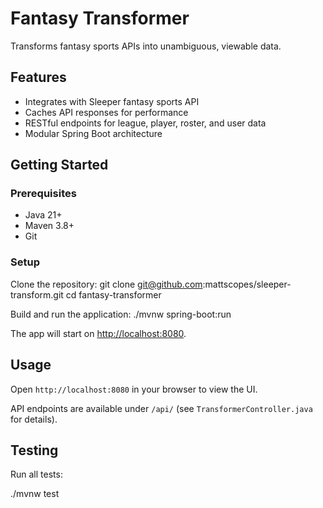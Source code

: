 # Fantasy Transformer

Transforms fantasy sports APIs into unambiguous, viewable data.

## Features

- Integrates with Sleeper fantasy sports API
- Caches API responses for performance
- RESTful endpoints for league, player, roster, and user data
- Modular Spring Boot architecture

## Getting Started

### Prerequisites

- Java 21+
- Maven 3.8+
- Git

### Setup

Clone the repository:
git clone git@github.com:mattscopes/sleeper-transform.git
cd fantasy-transformer

Build and run the application:
./mvnw spring-boot:run

The app will start on [http://localhost:8080](http://localhost:8080).

## Usage

Open `http://localhost:8080` in your browser to view the UI.

API endpoints are available under `/api/` (see `TransformerController.java` for details).

## Testing

Run all tests:

./mvnw test
